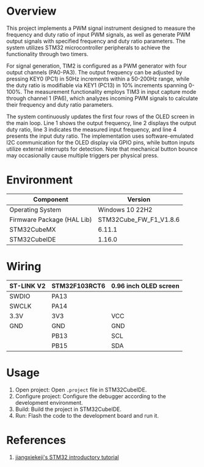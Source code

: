 # Overview

This project implements a PWM signal instrument designed to measure the frequency and duty ratio of input PWM signals, as well as generate PWM output signals with specified frequency and duty ratio parameters. The system utilizes STM32 microcontroller peripherals to achieve the functionality through two timers.

For signal generation, TIM2 is configured as a PWM generator with four output channels (PA0-PA3). The output frequency can be adjusted by pressing KEY0 (PC1) in 50Hz increments within a 50-200Hz range, while the duty ratio is modifiable via KEY1 (PC13) in 10% increments spanning 0-100%. The measurement functionality employs TIM3 in input capture mode through channel 1 (PA6), which analyzes incoming PWM signals to calculate their frequency and duty ratio parameters.

The system continuously updates the first four rows of the OLED screen in the main loop. Line 1 shows the output frequency, line 2 displays the output duty ratio, line 3 indicates the measured input frequency, and line 4 presents the input duty ratio. The implementation uses software-emulated I2C communication for the OLED display via GPIO pins, while button inputs utilize external interrupts for detection. Note that mechanical button bounce may occasionally cause multiple triggers per physical press.

# Environment

| Component | Version |
| --- | --- |
| Operating System | Windows 10 22H2 |
| Firmware Package (HAL Lib) | STM32Cube_FW_F1_V1.8.6 |
| STM32CubeMX | 6.11.1 |
| STM32CubeIDE | 1.16.0 |

# Wiring

| ST-LINK V2 | STM32F103RCT6 | 0.96 inch OLED screen |
| --- | --- | --- |
| SWDIO | PA13 |  |
| SWCLK | PA14 |  |
| 3.3V | 3V3 | VCC |
| GND | GND | GND |
|  | PB13 | SCL |
|  | PB15 | SDA |

# Usage

1. Open project: Open `.project` file in STM32CubeIDE.
2. Configure project: Configure the debugger according to the development environment.
3. Build: Build the project in STM32CubeIDE.
4. Run: Flash the code to the development board and run it.

# References

1. [jiangxiekeji's STM32 introductory tutorial](https://www.bilibili.com/video/BV1th411z7sn/?spm_id_from=333.788.videopod.episodes&vd_source=85e2a06878ef65c64ccb870d7dc21816&p=18)
